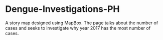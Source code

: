 # Dengue-Investigations-PH
A story map designed using MapBox. The page talks about the number of cases and seeks to investigate why year 2017 has the most number of cases.

